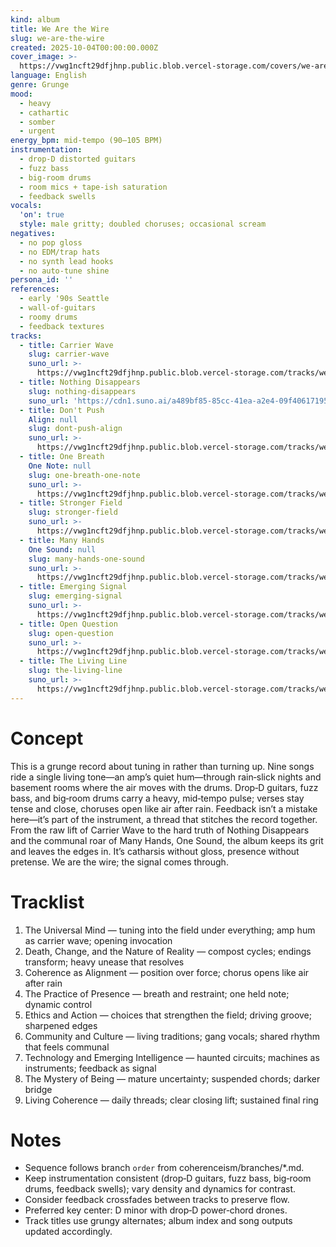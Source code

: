 ```yaml
---
kind: album
title: We Are the Wire
slug: we-are-the-wire
created: 2025-10-04T00:00:00.000Z
cover_image: >-
  https://vwg1ncft29dfjhnp.public.blob.vercel-storage.com/covers/we-are-the-wire.png
language: English
genre: Grunge
mood:
  - heavy
  - cathartic
  - somber
  - urgent
energy_bpm: mid‑tempo (90–105 BPM)
instrumentation:
  - drop‑D distorted guitars
  - fuzz bass
  - big‑room drums
  - room mics + tape‑ish saturation
  - feedback swells
vocals:
  'on': true
  style: male gritty; doubled choruses; occasional scream
negatives:
  - no pop gloss
  - no EDM/trap hats
  - no synth lead hooks
  - no auto‑tune shine
persona_id: ''
references:
  - early '90s Seattle
  - wall‑of‑guitars
  - roomy drums
  - feedback textures
tracks:
  - title: Carrier Wave
    slug: carrier-wave
    suno_url: >-
      https://vwg1ncft29dfjhnp.public.blob.vercel-storage.com/tracks/we-are-the-wire--carrier-wave.mp3
  - title: Nothing Disappears
    slug: nothing-disappears
    suno_url: 'https://cdn1.suno.ai/a489bf85-85cc-41ea-a2e4-09f40617195e.mp3'
  - title: Don't Push
    Align: null
    slug: dont-push-align
    suno_url: >-
      https://vwg1ncft29dfjhnp.public.blob.vercel-storage.com/tracks/we-are-the-wire--dont-push-align.mp3
  - title: One Breath
    One Note: null
    slug: one-breath-one-note
    suno_url: >-
      https://vwg1ncft29dfjhnp.public.blob.vercel-storage.com/tracks/we-are-the-wire--one-breath-one-note.mp3
  - title: Stronger Field
    slug: stronger-field
    suno_url: >-
      https://vwg1ncft29dfjhnp.public.blob.vercel-storage.com/tracks/we-are-the-wire--stronger-field.mp3
  - title: Many Hands
    One Sound: null
    slug: many-hands-one-sound
    suno_url: >-
      https://vwg1ncft29dfjhnp.public.blob.vercel-storage.com/tracks/we-are-the-wire--many-hands-one-sound.mp3
  - title: Emerging Signal
    slug: emerging-signal
    suno_url: >-
      https://vwg1ncft29dfjhnp.public.blob.vercel-storage.com/tracks/we-are-the-wire--emerging-signal.mp3
  - title: Open Question
    slug: open-question
    suno_url: >-
      https://vwg1ncft29dfjhnp.public.blob.vercel-storage.com/tracks/we-are-the-wire--open-question.mp3
  - title: The Living Line
    slug: the-living-line
    suno_url: >-
      https://vwg1ncft29dfjhnp.public.blob.vercel-storage.com/tracks/we-are-the-wire--the-living-line.mp3
---
```


# Concept
This is a grunge record about tuning in rather than turning up. Nine songs ride a single living tone—an amp’s quiet hum—through rain‑slick nights and basement rooms where the air moves with the drums. Drop‑D guitars, fuzz bass, and big‑room drums carry a heavy, mid‑tempo pulse; verses stay tense and close, choruses open like air after rain. Feedback isn’t a mistake here—it’s part of the instrument, a thread that stitches the record together. From the raw lift of Carrier Wave to the hard truth of Nothing Disappears and the communal roar of Many Hands, One Sound, the album keeps its grit and leaves the edges in. It’s catharsis without gloss, presence without pretense. We are the wire; the signal comes through.

# Tracklist
1. The Universal Mind — tuning into the field under everything; amp hum as carrier wave; opening invocation
2. Death, Change, and the Nature of Reality — compost cycles; endings transform; heavy unease that resolves
3. Coherence as Alignment — position over force; chorus opens like air after rain
4. The Practice of Presence — breath and restraint; one held note; dynamic control
5. Ethics and Action — choices that strengthen the field; driving groove; sharpened edges
6. Community and Culture — living traditions; gang vocals; shared rhythm that feels communal
7. Technology and Emerging Intelligence — haunted circuits; machines as instruments; feedback as signal
8. The Mystery of Being — mature uncertainty; suspended chords; darker bridge
9. Living Coherence — daily threads; clear closing lift; sustained final ring

# Notes
- Sequence follows branch `order` from coherenceism/branches/*.md.
- Keep instrumentation consistent (drop‑D guitars, fuzz bass, big‑room drums, feedback swells); vary density and dynamics for contrast.
- Consider feedback crossfades between tracks to preserve flow.
- Preferred key center: D minor with drop‑D power‑chord drones.
 - Track titles use grungy alternates; album index and song outputs updated accordingly.
